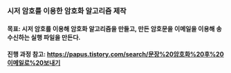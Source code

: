 ### 시저 암호를 이용한 암호화 알고리즘 제작

#### 목표: 시저 암호를 이용해 암호화 알고리즘을 만들고, 만든 암호문을 이메일을 이용해 송수신하는 실행 파일을 만든다.
#### 진행 과정 참고: https://papus.tistory.com/search/문장%20암호화%20후%20이메일로%20보내기
